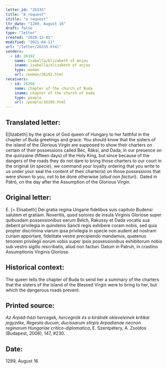 ```yaml
---
letter_id: "26335"
title: "A request"
ititle: "a request"
ltr_date: "1289, August 16"
draft: false
type: "letter"
created: "2020-12-01"
modified: "2021-04-11"
url: "/letter/26335.html"
senders:
  - id: 26192
    name: Isabella/Elizabeth of Anjou
    iname: isabella/elizabeth of anjou
    type: woman
    url: /woman/26192.html
receivers:
  - id: 26266
    name: chapter of the church of Buda
    iname: chapter of the church of buda
    type: people
    url: /people/26266.html
---
```

<h2> Translated letter:</h2><p>E[lizabeth] by the grace of God queen of Hungary to her faithful in the chapter of Buda greetings and grace. You should know that the sisters of the island of the Glorious Virgin are supposed to show their charters on certain of their possessions called Béc, Ráksi, and Dada, in our presence on the quinzaine (fifteen days) of the Holy King, but since because of the dangers of the roads they do not dare to bring those charters to our court in the original (<i>in specie</i>), we command your loyalty ordering that you write to us under your seal the content of their charter(s) on those possessions that were shown to you, not to be done otherwise (<i>aliud non facturi</i>).&nbsp; Dated in Pátró, on the day after the Assumption of the Glorious Virgin.</p><h2 class="mt-4"> Original letter:</h2><p><span>E. [= Elisabeth] Dei gratia regina Ungarie fidelibus suis capitulo Budensi salutem et gratiam. Noveritis, quod sorores de insula Virginis Gloriose super quibusdam possessionibus earum Belch, Rakussy et Dada vocatis sua debent privilegia in quindenis Sancti regis exhibere coram nobis, sed quia propter discrimina viarum ipsa privilegia in specie non audent ad nostram curiam apportare, fidelitate vestre precipiendo mandamus, quatenus tenorem privilegii eorum vobis super ipsis possessionibus exhibitorum nobis sub vestro sigillo rescribatis, aliud non facturi. Datum in Patruh, in crastino Assumptionis Virginis Gloriose.</span></p><p></p><h2 class="mt-4"> Historical context:</h2><p><span>The queen tells the chapter of Buda to send her a summary of the charters that the sisters of the Island of the Blessed Virgin were to bring to her, but which the dangerous roads prevent.</span></p><h2 class="mt-4"> Printed source:</h2><p><i>Az Árpád-házi hercegek, hercegnök és a királnék okleveleinek kritikai jegyzéke, Regesta ducum, ducissarum stirpis Arpadianae necnon reginarum Hungariae critico-diplomatica</i>, E. Szentpétery, A. Zsoldos (Budapest, 2008),&nbsp;147, #230.</p><h2 class="mt-4"> Date:</h2>1289, August 16